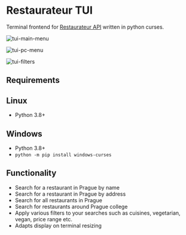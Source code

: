 # Restaurateur TUI

Terminal frontend for [Restaurateur API](https://github.com/AgiliaErnis/restaurateur/tree/main/backend) 
written in python curses.

![tui-main-menu](https://user-images.githubusercontent.com/39188731/119695960-ff024f00-be4e-11eb-9214-6e5c1caa28bd.png)

![tui-pc-menu](https://user-images.githubusercontent.com/39188731/119696621-ae3f2600-be4f-11eb-8a77-cb810113523a.png)

![tui-filters](https://user-images.githubusercontent.com/39188731/119697157-31f91280-be50-11eb-8b4a-5e6c25064cae.png)


## Requirements

## Linux

* Python 3.8+

## Windows

* Python 3.8+
* `python -m pip install windows-curses`

## Functionality

* Search for a restaurant in Prague by name
* Search for a restaurant in Prague by address
* Search for all restaurants in Prague
* Search for restaurants around Prague college
* Apply various filters to your searches such as cuisines, vegetarian, vegan, price range etc.
* Adapts display on terminal resizing

